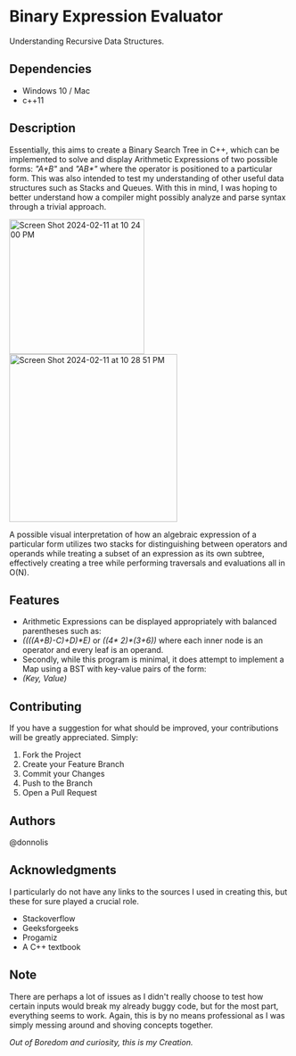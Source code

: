 # Binary Expression Evaluator
Understanding Recursive Data Structures.

## Dependencies

- Windows 10 / Mac
- c++11


## Description

Essentially, this aims to create a Binary Search Tree in C++, which can be implemented
to solve and display Arithmetic Expressions of two possible forms: _"A+B"_ and _"AB*"_ where the operator is positioned to a particular form. This was also intended to test my understanding of other useful data structures such as Stacks and Queues. With this in mind, I was hoping to better understand 
how a compiler might possibly analyze and parse syntax through a trivial approach.

<img width="242" alt="Screen Shot 2024-02-11 at 10 24 00 PM" src="https://github.com/halaway/binary-expression-evaluator/assets/31904474/5f279daa-1b7d-4188-9fef-550d7c45b955">

<img width="301" alt="Screen Shot 2024-02-11 at 10 28 51 PM" src="https://github.com/halaway/binary-expression-evaluator/assets/31904474/d5953b91-9fb3-4f1c-b46d-ffa922c4f8b0">

A possible visual interpretation of how an algebraic expression of a particular form utilizes two stacks for distinguishing between operators and operands while treating a subset of an expression as its own subtree, effectively creating a tree while performing traversals and evaluations all in O(N). 


## Features

- Arithmetic Expressions can be displayed appropriately with balanced parentheses such as:
- _((((A+B)-C)+D)*E)_ or _((4* 2)*(3+6))_ where each inner node is an operator and every leaf is an operand.
- Secondly, while this program is minimal, it does attempt to implement a Map using a BST with key-value pairs of the form: 
- _(Key, Value)_


## Contributing

If you have a suggestion for what should be improved, your contributions will be greatly appreciated. Simply: 
1. Fork the Project
2. Create your Feature Branch 
3. Commit your Changes
4. Push to the Branch 
5. Open a Pull Request


## Authors

@donnolis

## Acknowledgments

I particularly do not have any links to the sources I used in creating this, but these for sure played a crucial role. 
- Stackoverflow
- Geeksforgeeks 
- Progamiz
- A C++ textbook

## Note

There are perhaps a lot of issues as I didn't really choose to test how certain inputs would break my already 
buggy code, but for the most part, everything seems to work. Again, this is by no means professional as I was simply messing around and
shoving concepts together. 

_Out of Boredom and curiosity, this is my Creation._





